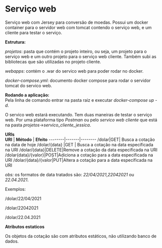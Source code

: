 # Serviço web 
 Serviço web com Jersey para conversão de moedas. Possui um docker container para o servidor web com tomcat contendo o serviço web, e um cliente para testar o serviço. 
 
 **Estrutura:**
 
 *projetos*: pasta que contém o projeto inteiro, ou seja, um projeto para o serviço web e um outro projeto para o serviço web cliente. Também subi as bibliotecas que são utilizadas no projeto cliente. 
 
 *webapps*: contém o .war do servico web para poder rodar no docker. 
 
 *docker-compose.yml*: documento docker compose para rodar o servidor tomcat do servico web. 
 
 **Rodando a aplicação:**  
 Pela linha de comando entrar na pasta raiz e executar *docker-compose up -d*.
 
 O servico web estará executando. Tem duas maneiras de testar o serviço web. Por uma plataforma tipo *Postman* ou pelo *servico web cliente* que está na pasta *projetos*->*servico_cliente_jessica*.
 
 **URIs**  
 **URI** | **Método** | **Efeito**
 --------|-------|--------
 /dolar|GET| Busca a cotação na data de hoje
 /dolar/{data} |GET | Busca a cotação na data especificada na URI
 /dolar/{data}|DELETE|Remove a cotação da data especificada na URI
 /dolar{data}/{valor}|POST|Adiciona a cotação para a data especificada na URI
 /dolar/{data}/{valor|PUT|Altera a cotação para a data especificada na URI 
 
 *obs:* os formatos de data tratados são: *22/04/2021*,*22042021* ou *22.04.2021*. 
 
 Exemplos:
 
 /dolar/22/04/2021
 
 /dolar/22042021
 
 /dolar/22.04.2021
 
 **Atributos estaticos**
 
 Os objetos da cotação são com atributos estáticos, não utilizando banco de dados.
 

